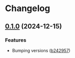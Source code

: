 # Changelog

## [0.1.0](https://github.com/gitops-toolbox/helm-charts/compare/three-v0.0.1...three-v0.1.0) (2024-12-15)


### Features

* Bumping versions ([b242957](https://github.com/gitops-toolbox/helm-charts/commit/b24295750395af9159504198ba66f7250c5604b2))
